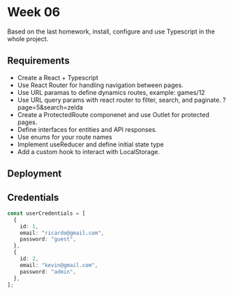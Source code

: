 # Week 06

Based on the last homework, install, configure and use Typescript in the whole project.

## Requirements

- Create a React + Typescript
- Use React Router for handling navigation between pages.
- Use URL paramas to define dynamics routes, example: games/12
- Use URL query params with react router to filter, search, and paginate. ?page=5&search=zelda
- Create a ProtectedRoute componenet and use Outlet for protected pages.
- Define interfaces for entities and API responses.
- Use enums for your route names
- Implement useReducer and define initial state type
- Add a custom hook to interact with LocalStorage.

## Deployment

## Credentials

```ts
const userCredentials = [
  {
    id: 1,
    email: "ricardo@gmail.com",
    password: "guest",
  },
  {
    id: 2,
    email: "kevin@gmail.com",
    password: "admin",
  },
];
```
